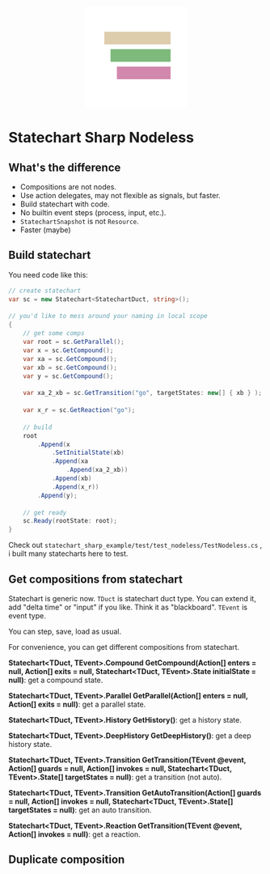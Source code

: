 <p align="center">
  <img src="./asset/StatechartNodelessLogo.svg" height="200px" />
</p>

# Statechart Sharp Nodeless

## What's the difference

- Compositions are not nodes.
- Use action delegates, may not flexible as signals, but faster.
- Build statechart with code.
- No builtin event steps (process, input, etc.).
- `StatechartSnapshot` is not `Resource`.
- Faster (maybe)

## Build statechart

You need code like this:

```csharp
// create statechart
var sc = new Statechart<StatechartDuct, string>();

// you'd like to mess around your naming in local scope
{
    // get some comps
    var root = sc.GetParallel();
    var x = sc.GetCompound();
    var xa = sc.GetCompound();
    var xb = sc.GetCompound();
    var y = sc.GetCompound();

    var xa_2_xb = sc.GetTransition("go", targetStates: new[] { xb } );

    var x_r = sc.GetReaction("go");

    // build
    root
        .Append(x
            .SetInitialState(xb)
            .Append(xa
                .Append(xa_2_xb))
            .Append(xb)
            .Append(x_r))
        .Append(y);

    // get ready
    sc.Ready(rootState: root);
}

```

Check out `statechart_sharp_example/test/test_nodeless/TestNodeless.cs` , i built many statecharts here to test.

## Get compositions from statechart

Statechart is generic now. `TDuct` is statechart duct type. You can extend it, add "delta time" or "input" if you like. Think it as "blackboard".  `TEvent` is event type.

You can step, save, load as usual.

For convenience, you can get different compositions from statechart.

**Statechart<TDuct, TEvent>.Compound GetCompound(Action<TDuct>[] enters = null, Action<TDuct>[] exits = null, Statechart<TDuct, TEvent>.State initialState = null)**: get a compound state.

**Statechart<TDuct, TEvent>.Parallel GetParallel(Action<TDuct>[] enters = null, Action<TDuct>[] exits = null)**: get a parallel state.

**Statechart<TDuct, TEvent>.History GetHistory()**: get a history state.

**Statechart<TDuct, TEvent>.DeepHistory GetDeepHistory()**: get a deep history state.

**Statechart<TDuct, TEvent>.Transition GetTransition(TEvent @event, Action<TDuct>[] guards = null, Action<TDuct>[] invokes = null, Statechart<TDuct, TEvent>.State[] targetStates = null)**: get a transition (not auto).

**Statechart<TDuct, TEvent>.Transition GetAutoTransition(Action<TDuct>[] guards = null, Action<TDuct>[] invokes = null, Statechart<TDuct, TEvent>.State[] targetStates = null)**: get an auto transition.

**Statechart<TDuct, TEvent>.Reaction GetTransition(TEvent @event, Action<TDuct>[] invokes = null)**: get a reaction.

## Duplicate composition



